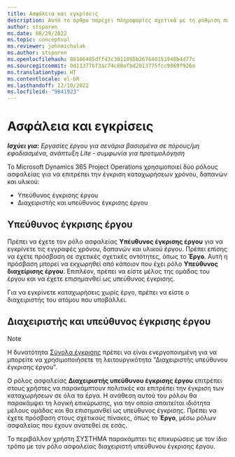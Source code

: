 ```yaml
---
title: Ασφάλεια και εγκρίσεις
description: Αυτό το άρθρο παρέχει πληροφορίες σχετικά με τη ρύθμιση παραμέτρων ασφαλείας για εργασία με εγκρίσεις στο Microsoft Dynamics 365 Project Operations.
author: stsporen
ms.date: 08/29/2022
ms.topic: conceptual
ms.reviewer: johnmichalak
ms.author: stsporen
ms.openlocfilehash: 88186485dff43c3011095b267640151948b4d77c
ms.sourcegitcommit: 0d11377bf3ac74c80afbd2013775fcc9869f926a
ms.translationtype: HT
ms.contentlocale: el-GR
ms.lasthandoff: 12/10/2022
ms.locfileid: "9841923"
---
```

# <a name="security-and-approvals"></a>Ασφάλεια και εγκρίσεις

_**Ισχύει για:** Εργασίες έργου για σενάρια βασισμένα σε πόρους/μη εφοδιασμένα, ανάπτυξη Lite - συμφωνία για προτιμολόγηση_

Το Microsoft Dynamics 365 Project Operations χρησιμοποιεί δύο ρόλους ασφαλείας για να επιτρέπει την έγκριση καταχωρήσεων χρόνου, δαπανών και υλικού:

- Υπεύθυνος έγκρισης έργου
- Διαχειριστής και υπεύθυνος έγκρισης έργου

## <a name="project-approver"></a>Υπεύθυνος έγκρισης έργου

Πρέπει να έχετε τον ρόλο ασφαλείας **Υπέυθυνος έγκρισης έργου** για να εγκρίνετε τις εγγραφές χρόνου, δαπανών και υλικού έργου. Πρέπει επίσης να έχετε πρόσβαση σε σχετικές σχετικές οντότητες, όπως το **Έργο**. Αυτή η πρόσβαση μπορεί να εκχωρηθεί από κάποιον που έχει ρόλο **Υπεύθυνος διαχείρισης έργου**. Επιπλέον, πρέπει να είστε μέλος της ομάδας του έργου και να έχετε επισημανθεί ως υπεύθυνος έγκρισης.

Για να εγκρίνετε καταχωρήσεις χωρίς έργο, πρέπει να είστε ο διαχειριστής του ατόμου που υποβάλλει.

## <a name="project-approver-admin"></a>Διαχειριστής και υπεύθυνος έγκρισης έργου

> [!NOTE]
> Η δυνατότητα [Σύνολα έγκρισης](approval-sets.md) πρέπει να είναι ενεργοποιημένη για να μπορείτε να χρησιμοποιήσετε τη λειτουργικότητα "Διαχειριστής υπεύθυνου έγκρισης έργου".

Ο ρόλος ασφαλείας **Διαχειριστής υπεύθυνου έγκρισης έργου** επιτρέπει στους χρήστες να παρακάμπτουν πολιτικές και επιτρέπει την έγκριση των καταχωρήσεων σε όλα τα έργα. Η ανάθεση αυτού του ρόλου θα παρακάμψει τη λογική επικύρωσης, για την οποία απαιτείται ιδιότητα μέλους ομάδας και θα επισημανθεί ως υπεύθυνος έγκρισης. Πρέπει να έχετε πρόσβαση στους σχετικούς πίνακες, όπως το **Έργο**, μέσω ρόλων ασφαλείας που έχουν ανατεθεί σε εσάς.

Το περιβάλλον χρήστη ΣΥΣΤΗΜΑ παρακάμπτει τις επικυρώσεις με τον ίδιο τρόπο με τον ρόλο ασφαλείας διαχειριστή υπεύθυνου έγκρισης έργου.
